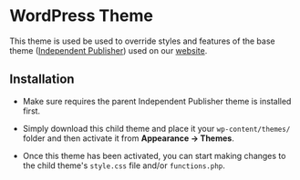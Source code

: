 WordPress Theme
===========================

This theme is used be used to override styles and features of the base theme ([Independent Publisher](http://independentpublisher.me)) used on our [website](http://itclub.keckist.edu.np).

## Installation

- Make sure requires the parent Independent Publisher theme is installed first. 

- Simply download this child theme and place it your `wp-content/themes/` folder and then activate it from **Appearance → Themes**.

- Once this theme has been activated, you can start making changes to the child theme's `style.css` file and/or `functions.php`.